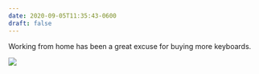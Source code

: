 ```yaml
---
date: 2020-09-05T11:35:43-0600
draft: false
---
```


Working from home has been a great excuse for buying more keyboards.

![](/images/2020/4027241bec.jpg)

